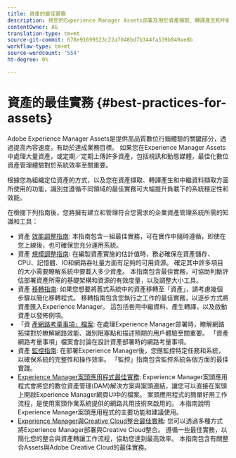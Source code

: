 ```yaml
---
title: 資產的最佳實務
description: 視您的Experience Manager Assets部署及用於資產擷取、轉譯產生和中繼資料擷取的功能而定，識別並遵循不同區域的最佳實務可大幅提升負載下的系統穩定性與效能。
contentOwner: AG
translation-type: tm+mt
source-git-commit: 678e91699523c22a7048bd7b344fa539b849ae8b
workflow-type: tm+mt
source-wordcount: '554'
ht-degree: 0%

---
```



# 資產的最佳實務 {#best-practices-for-assets}

Adobe Experience Manager Assets是提供高品質數位行銷體驗的關鍵部分，透過提高內容速度，有助於達成業務目標。 如果您在Experience Manager Assets中處理大量資產，或定期／定期上傳許多資產，包括視訊和動態媒體，最佳化數位資產管理體驗對於系統效率至關重要。

根據您為組織定位資產的方式，以及您在資產擷取、轉譯產生和中繼資料擷取方面所使用的功能，識別並遵循不同領域的最佳實務可大幅提升負載下的系統穩定性和效能。

在檢閱下列指南後，您將擁有建立和管理符合您需求的企業資產管理系統所需的知識和工具：

* 資產 [效能調整指南](/help/assets/performance-tuning-guidelines.md): 本指南包含一組最佳實務，可在實作中隨時遵循，即使在您上線後，也可確保您充分運用系統。
* 資產 [規模調整指南](/help/assets/assets-sizing-guide.md): 在編製資產實施的估計值時，務必確保在資產儲存、CPU、記憶體、IO和網路吞吐量方面有足夠的可用資源。 確定其中許多項目的大小需要瞭解系統中要載入多少資產。 本指南包含最佳實務，可協助判斷評估部署資產所需的基礎架構和資源的有效度量，以及調整大小工具。
* 資產 [移轉指南](/help/assets/assets-migration-guide.md): 如果您想要將舊式系統中的資產移轉至「資產」，請考慮幾個步驟以簡化移轉程式。 移轉指南包含您執行之工作的最佳實務，以逐步方式將資產匯入Experience Manager。 這包括套用中繼資料、產生轉譯，以及啟動資產以發佈例項。
* 「資 [產網路考量事項」檔案](/help/assets/assets-network-considerations.md): 在處理Experience Manager部署時，瞭解網路拓撲對於瞭解網路效能、識別阻塞點和描述預期的用戶體驗至關重要。 「資產網路考量事項」檔案會討論在設計資產部署時的網路考量事項。
* 資產 [監控指南](/help/assets/assets-monitoring-best-practices.md): 在部署Experience Manager後，您應監控特定任務和系統，以確保系統的完整性和操作效率。 「監控」指南包含監控系統各個方面的最佳實踐。
* [Experience Manager案頭應用程式最佳實務](https://helpx.adobe.com/experience-manager/desktop-app/aem-desktop-app-best-practices.html): Experience Manager案頭應用程式會將您的數位資產管理(DAM)解決方案與案頭連結，讓您可以直接在案頭上開啟Experience Manager網頁UI中的檔案。 案頭應用程式的簡單好用工作流程，是使用案頭作業系統提供的網路共用技術來啟用的。 本指南說明Experience Manager案頭應用程式的主要功能和建議使用。
* [Experience Manager與Creative Cloud整合最佳實務](/help/assets/aem-cc-integration-best-practices.md): 您可以透過多種方式將Experience Manager部署與Creative Cloud整合。 遵循一些最佳實務，以簡化您的整合與資產轉讓工作流程，協助您達到最高效率。 本指南包含有關整合Assets與Adobe Creative Cloud的最佳實務。
